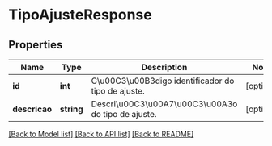 # TipoAjusteResponse

## Properties
Name | Type | Description | Notes
------------ | ------------- | ------------- | -------------
**id** | **int** | C\u00C3\u00B3digo identificador do tipo de ajuste. | [optional] 
**descricao** | **string** | Descri\u00C3\u00A7\u00C3\u00A3o do tipo de ajuste. | [optional] 

[[Back to Model list]](../README.md#documentation-for-models) [[Back to API list]](../README.md#documentation-for-api-endpoints) [[Back to README]](../README.md)


